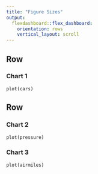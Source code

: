 ```yaml
---
title: "Figure Sizes"
output: 
  flexdashboard::flex_dashboard:
    orientation: rows
    vertical_layout: scroll
---
```


Row
-------------------------------------

### Chart 1

```{r, fig.width=10, fig.height=7}
plot(cars)
```

Row
-------------------------------------
    
### Chart 2
    
```{r, fig.width=5, fig.height=5}
plot(pressure)
```
    
### Chart 3

```{r, fig.width=5, fig.height=5}
plot(airmiles)
```
